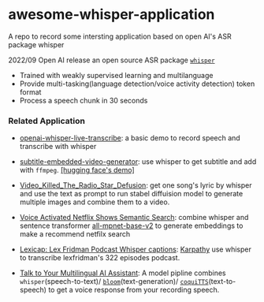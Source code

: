 # awesome-whisper-application
A repo to record some intersting application based on open AI's  ASR package whisper 


2022/09 Open AI release an open source ASR package [`whisper`](https://github.com/openai/whisper)
- Trained with weakly supervised learning and multilanguage
- Provide multi-tasking(language detection/voice activity detection) token format 
- Process a speech chunk in 30 seconds 

### Related Application
- [openai-whisper-live-transcribe](https://huggingface.co/spaces/Amrrs/openai-whisper-live-transcribe): a basic demo to record speech and transcribe with whisper

- [subtitle-embedded-video-generator](https://github.com/amrrs/subtitle-embedded-video-generator): use whisper to get subtitle and add with `ffmpeg`. [[hugging face's demo]](https://huggingface.co/spaces/Amrrs/yt-shorts-video-captioning)

- [Video_Killed_The_Radio_Star_Defusion](https://colab.research.google.com/github/dmarx/video-killed-the-radio-star/blob/main/Video_Killed_The_Radio_Star_Defusion.ipynb): get one song's lyric by whisper and use the text as prompt to run stabel diffuision model to generate multiple images and combine them to a video.

- [Voice Activated Netflix Shows Semantic Search](https://huggingface.co/spaces/nickmuchi/Netflix-Semantic-Search-Whisperer): combine whisper and sentence transformer [all-mpnet-base-v2](https://huggingface.co/sentence-transformers/all-mpnet-base-v2) to generate embeddings to make a recommend netfilx search

- [Lexicap: Lex Fridman Podcast Whisper captions](https://karpathy.ai/lexicap/): [Karpathy](https://twitter.com/karpathy) use whisper to transcribe lexfridman's 322 episodes podcast.
 
- [Talk to Your Multilingual AI Assistant](https://huggingface.co/spaces/ysharma/Talk_to_Multilingual_AI_WhisperBloomCoqui): A model pipline combines `whisper`(speech-to-text)/ [`bloom`](https://huggingface.co/bigscience/bloom)(text-generation)/ [`coquiTTS`](https://huggingface.co/coqui)(text-to-speech) to get a voice response from your recording speech.